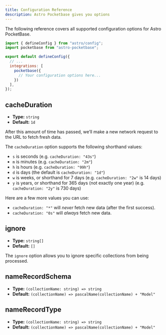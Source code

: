 ```yaml
---
title: Configuration Reference
description: Astro Pocketbase gives you options
---
```


The following reference covers all supported configuration options for Astro PocketBase.

```js title="astro.config.mjs"
import { defineConfig } from "astro/config";
import pocketbase from "astro-pocketbase";

export default defineConfig({
  // ...
  integrations: [
    pocketbase({
      // Your configuration options here...
    })
  ],
});
```

## cacheDuration

- **Type:** `string`
- **Default:** `1d`

After this amount of time has passed, we’ll make a new network request to the URL to fetch fresh data.

The `cacheDuration` option supports the following shorthand values:

- `s` is seconds (e.g. `cacheDuration: "43s"`)
- `m` is minutes (e.g. `cacheDuration: "2m"`)
- `h` is hours (e.g. `cacheDuration: "99h"`)
- `d` is days (the default is `cacheDuration: "1d"`)
- `w` is weeks, or shorthand for 7 days (e.g. `cacheDuration: "2w"` is 14 days)
- `y` is years, or shorthand for 365 days (not exactly one year) (e.g. `cacheDuration: "2y"` is 730 days)

Here are a few more values you can use:

- `cacheDuration: "*"` will *never* fetch new data (after the first success).
- `cacheDuration: "0s"` will *always* fetch new data.

## ignore

- **Type:** `string[]`
- **Default:** `[]`

The `ignore` option allows you to ignore specific collections from being processed.

## nameRecordSchema

- **Type:** `(collectionName: string) => string`
- **Default:** `(collectionName) => pascalName(collectionName) + "Model"`

## nameRecordType

- **Type:** `(collectionName: string) => string`
- **Default:** `(collectionName) => pascalName(collectionName) + "Model"`
